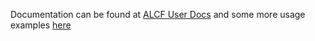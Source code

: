 Documentation can be found at [ALCF User Docs](https://docs.alcf.anl.gov/services/inference-endpoints/) and some more usage examples [here](https://github.com/argonne-lcf/inference-endpoints)

